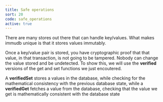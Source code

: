 ```yaml
---
title: Safe operations
sort: 20
code: safe_operations
active: true
---
```


There are many stores out there that can handle key/values. What makes immudb unique is that it stores values immutably.

Once a key/value pair is stored, you have cryptographic proof that that value, in that transaction, is not going to be tampered. Nobody can change the value stored and be undetected. To show this, we will use the **verified** versions of the get and set functions we just encoutered.

A **verifiedSet** stores a values in the database, while checking for the mathematical consistency with the previous database state, while a **verifiedGet** fetches a value from the database, checking that the value we get is mathematically consistent with the database state